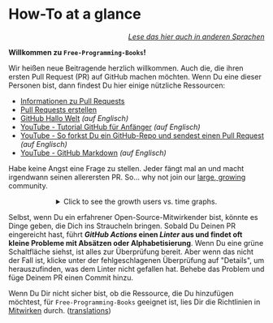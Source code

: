 # How-To at a glance

<div align="right" markdown="1">

*[Lese das hier auch in anderen Sprachen](README.md#translations)*

</div>

**Willkommen zu `Free-Programming-Books`!**

Wir heißen neue Beitragende herzlich willkommen. Auch die, die ihren ersten Pull Request (PR) auf GitHub machen möchten. Wenn Du eine dieser Personen bist, dann findest Du hier einige nützliche Ressourcen:

* [Informationen zu Pull Requests](https://docs.github.com/de/free-pro-team@latest/github/collaborating-with-issues-and-pull-requests/about-pull-requests)
* [Pull Requests erstellen](https://docs.github.com/de/free-pro-team@latest/github/collaborating-with-issues-and-pull-requests/creating-a-pull-request)
* [GitHub Hallo Welt](https://docs.github.com/en/get-started/quickstart/hello-world) *(auf Englisch)*
* [YouTube - Tutorial GitHub für Anfänger](https://www.youtube.com/watch?v=0fKg7e37bQE) *(auf Englisch)*
* [YouTube - So forkst Du ein GitHub-Repo und sendest einen Pull Request](https://www.youtube.com/watch?v=G1I3HF4YWEw) *(auf Englisch)*
* [YouTube - GitHub Markdown](https://www.youtube.com/watch?v=HUBNt18RFbo) *(auf Englisch)*

Habe keine Angst eine Frage zu stellen. Jeder fängt mal an und macht irgendwann seinen allerersten PR. So... why not join our [large, growing](https://www.apiseven.com/en/contributor-graph?chart=contributorOverTime&repo=ebookfoundation/free-programming-books) community.

<details align="center" markdown="1">
<summary>Click to see the growth users vs. time graphs.</summary>

[![EbookFoundation/free-programming-books's Contributor over time Graph](https://contributor-overtime-api.apiseven.com/contributors-svg?chart=contributorOverTime&repo=ebookfoundation/free-programming-books)](https://www.apiseven.com/en/contributor-graph?chart=contributorOverTime&repo=ebookfoundation/free-programming-books)

[![EbookFoundation/free-programming-books's Monthly Active Contributors graph](https://contributor-overtime-api.apiseven.com/contributors-svg?chart=contributorMonthlyActivity&repo=ebookfoundation/free-programming-books)](https://www.apiseven.com/en/contributor-graph?chart=contributorMonthlyActivity&repo=ebookfoundation/free-programming-books)

NOTE: Contribution spikes use to match with the [Hacktoberfest event](https://hacktoberfest.digitalocean.com) dates.

</details>

Selbst, wenn Du ein erfahrener Open-Source-Mitwirkender bist, könnte es Dinge geben, die Dich ins Straucheln bringen. Sobald Du Deinen PR eingereicht hast, führt ***GitHub Actions* einen *Linter* aus und findet oft kleine Probleme mit Absätzen oder Alphabetisierung**. Wenn Du eine grüne Schaltfläche siehst, ist alles zur Überprüfung bereit. Aber wenn das nicht der Fall ist, klicke unter der fehlgeschlagenen Überprüfung auf "Details", um herauszufinden, was dem Linter nicht gefallen hat. Behebe das Problem und füge Deinem PR einen Commit hinzu.

Wenn Du Dir nicht sicher bist, ob die Ressource, die Du hinzufügen möchtest, für `Free-Programming-Books` geeignet ist, lies Dir die Richtlinien in [Mitwirken](CONTRIBUTING-de.md) durch. ([translations](README.md#translations))
